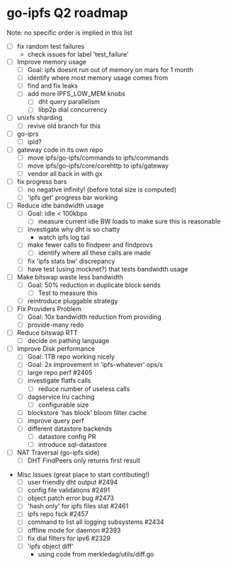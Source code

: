 # go-ipfs Q2 roadmap
Note: no specific order is implied in this list

- [ ] fix random test failures
  - check issues for label 'test_failure'
- [ ] Improve memory usage 
  - [ ] Goal: ipfs doesnt run out of memory on mars for 1 month
  - [ ] identify where most memory usage comes from
  - [ ] find and fix leaks
  - [ ] add more IPFS_LOW_MEM knobs
    - [ ] dht query parallelism
	- [ ] libp2p dial concurrency
- [ ] unixfs sharding 
  - [ ] revive old branch for this
- [ ] go-iprs
  - [ ] ipld?
- [ ] gateway code in its own repo
  - [ ] move ipfs/go-ipfs/commands to ipfs/commands
  - [ ] move ipfs/go-ipfs/core/corehttp to ipfs/gateway
  - [ ] vendor all back in with gx
- [ ] fix progress bars
  - [ ] no negative infinity! (before total size is computed)
  - [ ] 'ipfs get' progress bar working
- [ ] Reduce idle bandwidth usage 
  - [ ] Goal: idle < 100kbps
    - [ ] measure current idle BW loads to make sure this is reasonable
  - [ ] investigate why dht is so chatty
    - watch ipfs log tail
  - [ ] make fewer calls to findpeer and findprovs
    - [ ] identify where all these calls are made
  - [ ] fix 'ipfs stats bw' discrepancy
  - [ ] have test (using mocknet?) that tests bandwidth usage
- [ ] Make bitswap waste less bandwidth
  - [ ] Goal: 50% reduction in duplicate block sends
    - [ ] Test to measure this
  - [ ] reintroduce pluggable strategy
- [ ] Fix Providers Problem 
  - [ ] Goal: 10x bandwidth reduction from providing
  - [ ] provide-many redo
- [ ] Reduce bitswap RTT 
  - [ ] decide on pathing language
- [ ] Improve Disk performance 
  - [ ] Goal: 1TB repo working nicely
  - [ ] Goal: 2x improvement in 'ipfs-whatever' ops/s
  - [ ] large repo perf #2405
  - [ ] investigate flatfs calls
    - [ ] reduce number of useless calls
  - [ ] dagservice lru caching
    - [ ] configurable size
  - [ ] blockstore 'has block' bloom filter cache
  - [ ] improve query perf
  - [ ] different datastore backends
    - [ ] datastore config PR
	- [ ] introduce sql-datastore
- [ ] NAT Traversal (go-ipfs side)
  - [ ] DHT FindPeers only returns first result
- Misc Issues (great place to start contibuting!)
  - [ ] user friendly dht output #2494
  - [ ] config file validations #2491
  - [ ] object patch error bug #2473
  - [ ] 'hash only' for ipfs files stat #2461
  - [ ] ipfs repo fsck #2457
  - [ ] command to list all logging subsystems #2434
  - [ ] offline mode for daemon #2393
  - [ ] fix dial filters for ipv6 #2329
  - [ ] 'ipfs object diff'
    - using code from merkledag/utils/diff.go
